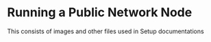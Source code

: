 # Running a Public Network Node

This consists of images and other files used in Setup documentations

